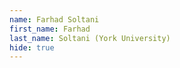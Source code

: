 ```yaml
--- 
name: Farhad Soltani  
first_name: Farhad 
last_name: Soltani (York University) 
hide: true 
--- 
```

 
 